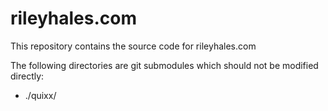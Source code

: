 # rileyhales.com
This repository contains the source code for rileyhales.com

The following directories are git submodules which should not be modified directly:
- ./quixx/

